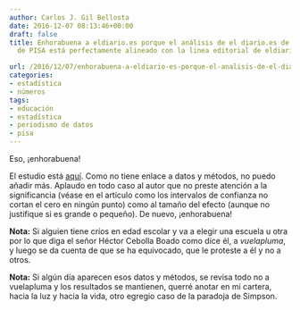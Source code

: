 ```yaml
---
author: Carlos J. Gil Bellosta
date: 2016-12-07 08:13:46+00:00
draft: false
title: Enhorabuena a eldiario.es porque el análisis de el diario.es de los resultados
  de PISA está perfectamente alineado con la linea editorial de eldiario.es

url: /2016/12/07/enhorabuena-a-eldiario-es-porque-el-analisis-de-el-diario-es-de-los-resultados-de-pisa-esta-perfectamente-alineado-con-la-linea-editorial-de-eldiario-es/
categories:
- estadística
- números
tags:
- educación
- estadística
- periodismo de datos
- pisa
---
```


Eso, ¡enhorabuena!

El estudio está [aquí](http://www.eldiario.es/piedrasdepapel/brecha-centros-publicos-privados-PISA_6_588001207.html). Como no tiene enlace a datos y métodos, no puedo añadir más. Aplaudo en todo caso al autor que no preste atención a la significancia (véase en el artículo como los intervalos de confianza no cortan el cero en ningún punto) como al tamaño del efecto (aunque no justifique si es grande o pequeño). De nuevo, ¡enhorabuena!

**Nota:** Si alguien tiene críos en edad escolar y va a elegir una escuela u otra por lo que diga el señor Héctor Cebolla Boado como dice él, a _vuelapluma_, y luego se da cuenta de que se ha equivocado, que le proteste a él y no a otros.

**Nota:** Si algún día aparecen esos datos y métodos, se revisa todo no a vuelapluma y los resultados se mantienen, querré anotar en mi cartera, hacia la luz y hacia la vida, otro egregio caso de la paradoja de Simpson.


